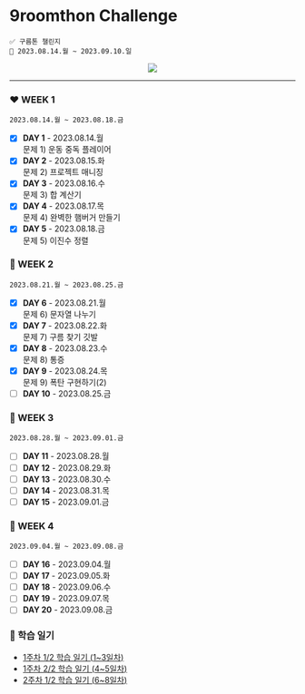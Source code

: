 # 9roomthon Challenge
```
✅ 구름톤 챌린지
📅 2023.08.14.월 ~ 2023.09.10.일
```
<div align="center">
  <a href="https://hits.seeyoufarm.com"><img src="https://hits.seeyoufarm.com/api/count/incr/badge.svg?url=https%3A%2F%2Fgithub.com%2Fjung0115%2F9room-java&count_bg=%238CADE3&title_bg=%23477CD3&icon=mixcloud.svg&icon_color=%23E7E7E7&title=9room+java&edge_flat=false"/></a>
</div>

---

### ❤️ WEEK 1
`2023.08.14.월 ~ 2023.08.18.금`  
- [x] **DAY 1** - 2023.08.14.월  
문제 1) 운동 중독 플레이어  
- [x] **DAY 2** - 2023.08.15.화  
문제 2) 프로젝트 매니징  
- [x] **DAY 3** - 2023.08.16.수  
문제 3) 합 계산기  
- [x] **DAY 4** - 2023.08.17.목  
문제 4) 완벽한 햄버거 만들기  
- [x] **DAY 5** - 2023.08.18.금  
문제 5) 이진수 정렬  
  
### 🧡 WEEK 2
`2023.08.21.월 ~ 2023.08.25.금`  
- [x] **DAY 6** - 2023.08.21.월  
문제 6) 문자열 나누기  
- [x] **DAY 7** - 2023.08.22.화  
문제 7) 구름 찾기 깃발  
- [x] **DAY 8** - 2023.08.23.수  
문제 8) 통증  
- [x] **DAY 9** - 2023.08.24.목  
문제 9) 폭탄 구현하기(2)  
- [ ] **DAY 10** - 2023.08.25.금    
  
### 💛 WEEK 3
`2023.08.28.월 ~ 2023.09.01.금`  
- [ ] **DAY 11** - 2023.08.28.월  
- [ ] **DAY 12** - 2023.08.29.화  
- [ ] **DAY 13** - 2023.08.30.수  
- [ ] **DAY 14** - 2023.08.31.목  
- [ ] **DAY 15** - 2023.09.01.금   
  
### 💚 WEEK 4
`2023.09.04.월 ~ 2023.09.08.금`  
- [ ] **DAY 16** - 2023.09.04.월  
- [ ] **DAY 17** - 2023.09.05.화  
- [ ] **DAY 18** - 2023.09.06.수  
- [ ] **DAY 19** - 2023.09.07.목  
- [ ] **DAY 20** - 2023.09.08.금   
  
### 💟 학습 일기
- [1주차 1/2 학습 일기 (1~3일차)](https://blog.naver.com/zzang_stone_smash/223185371571)
- [1주차 2/2 학습 일기 (4~5일차)](https://blog.naver.com/zzang_stone_smash/223187290825)  
- [2주차 1/2 학습 일기 (6~8일차)](https://blog.naver.com/zzang_stone_smash/223191400095)  
